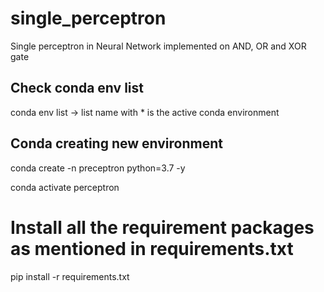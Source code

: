 # single_perceptron
Single perceptron in Neural Network implemented on AND, OR and XOR gate

## Check conda env list
conda env list -> list name with * is the active conda environment

## Conda creating new environment
conda create -n preceptron python=3.7 -y

conda activate perceptron

# Install all the requirement packages as mentioned in requirements.txt
pip install -r requirements.txt